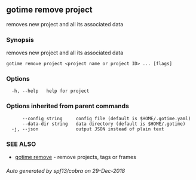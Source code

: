 ## gotime remove project

removes new project and all its associated data

### Synopsis

removes new project and all its associated data

```
gotime remove project <project name or project ID> ... [flags]
```

### Options

```
  -h, --help   help for project
```

### Options inherited from parent commands

```
      --config string     config file (default is $HOME/.gotime.yaml)
      --data-dir string   data directory (default is $HOME/.gotime)
  -j, --json              output JSON instead of plain text
```

### SEE ALSO

* [gotime remove](gotime_remove.md)	 - remove projects, tags or frames

###### Auto generated by spf13/cobra on 29-Dec-2018
